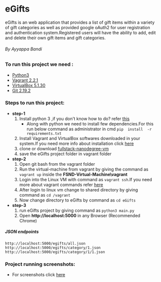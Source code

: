 # eGifts
eGifts is an web application that provides a list of gift items within a variety of gift categories as well as provided google oAuth2 for user registration and authentication system.Registered users will have the ability to add, edit and delete their own gift items and gift categories.
###### By Ayyappa Bandi
### To run this project we need : 
* [Python3](https://www.python.org/downloads/)
* [Vagrant 2.2.1](https://releases.hashicorp.com/vagrant/2.2.1/)
* [VirtualBox 5.1.30](https://www.virtualbox.org/wiki/Download_Old_Builds_5_1)
* [Git 2.19.2](https://git-scm.com/downloads)
### Steps to run this project:
*  **step-1**
    1. Install python 3 ,if you don't know how to do? refer [this](https://realpython.com/installing-python/)
        * Along with python we need to install few dependencies.For this run below command as administrator in cmd
            `pip  install  -r  requirements.txt`
    2. Install Vagrant and VirtualBox softwares downloaded in your system.If you need more info about installation click [here](https://github.com/udacity/fullstack-nanodegree-vm)
    3. clone or download [fullstack-nanodegree-vm](https://github.com/udacity/fullstack-nanodegree-vm)
    4. save the eGifts project folder in vagrant folder 
*  **step-2**
    1. Open git bash from the vagrant folder 
    2. Run the virtual-machine from vagrant by giving the command as `vagrant up` inside the **FSND-Virtual-Machine\vagrant**
    3. Login into the Linux VM with command as `vagrant ssh`.If you need more about vagrant commands refer [here](https://www.vagrantup.com/docs/cli/)
    4. After login to linux vm change  to shared directory by giving command as `cd /vagrant`
    5. Now change directory to eGifts by command as `cd eGifts`
* **step-3**
    1. run eGifts project by giving command as `python3 main.py`
    2. Open **http://localhost:5000** in any Browser (Recommended Chrome)
##### JSON endpoints
`http://localhost:5000/egifts/all.json`
`http://localhost:5000/egifts/category/1.json`
`http://localhost:5000/egifts/category/1/1.json`  
### Project running screenshots:
* For screenshots click [here](https://drive.google.com/drive/folders/1ZN7g-T29w1PbYsb-kgNP1sd5FhfKbuLz?usp=sharing)
